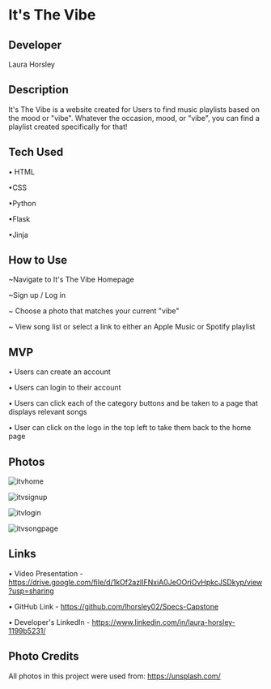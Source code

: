 # It's The Vibe

## Developer
Laura Horsley

## Description
It's The Vibe is a website created for Users to find music playlists based on the mood or "vibe".
Whatever the occasion, mood, or "vibe", you can find a playlist created specifically for that!

## Tech Used
• HTML

•CSS

•Python

•Flask

•Jinja


## How to Use
~Navigate to It's The Vibe Homepage

~Sign up / Log in

~ Choose a photo that matches your current "vibe"

~ View song list or select a link to either an Apple Music or Spotify playlist


## MVP
• Users can create an account

• Users can login to their account

• Users can click each of the category buttons and be taken to a page that displays relevant songs

• User can click on the logo in the top left to take them back to the home page


## Photos

![itvhome](https://user-images.githubusercontent.com/99216496/170347090-59db8216-24bb-4c36-843a-b7326f4918d8.png)


![itvsignup](https://user-images.githubusercontent.com/99216496/170347139-4bdb9df8-0773-4256-b050-b18c79d36c45.png)


![itvlogin](https://user-images.githubusercontent.com/99216496/170347154-9ab7544d-95ab-4e52-99a2-3d4defe6e4b1.png)


![itvsongpage](https://user-images.githubusercontent.com/99216496/170347174-d095654c-fb9e-4763-b483-5832740ed029.png)





## Links
• Video Presentation - https://drive.google.com/file/d/1kOf2azlIFNxiA0JeOOriOvHpkcJSDkyp/view?usp=sharing

• GitHub Link - https://github.com/lhorsley02/Specs-Capstone

• Developer's LinkedIn - https://www.linkedin.com/in/laura-horsley-1199b5231/

## Photo Credits
All photos in this project were used from: https://unsplash.com/
